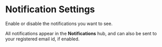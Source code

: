 # Notification Settings

	
Enable or disable the notifications you want to see. 

All notifications appear in the **Notifications** hub, and can also be sent to your registered email id, if enabled.
